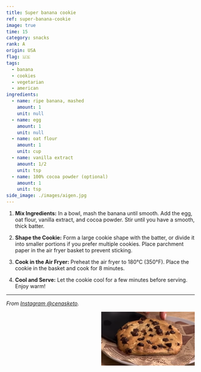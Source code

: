 ```yaml
---
title: Super banana cookie
ref: super-banana-cookie
image: true
time: 15
category: snacks
rank: A
origin: USA
flag: 🇺🇸
tags:
  - banana
  - cookies
  - vegetarian
  - american
ingredients:
  - name: ripe banana, mashed
    amount: 1
    unit: null
  - name: egg
    amount: 1
    unit: null
  - name: oat flour
    amount: 1
    unit: cup
  - name: vanilla extract
    amount: 1/2
    unit: tsp
  - name: 100% cocoa powder (optional)
    amount: 1
    unit: tsp
side_image: ./images/aigen.jpg
---
```


1. **Mix Ingredients:** In a bowl, mash the banana until smooth. Add the egg, oat flour, vanilla extract, and cocoa powder. Stir until you have a smooth, thick batter.

2. **Shape the Cookie:** Form a large cookie shape with the batter, or divide it into smaller portions if you prefer multiple cookies. Place parchment paper in the air fryer basket to prevent sticking.

3. **Cook in the Air Fryer:** Preheat the air fryer to 180°C (350°F). Place the cookie in the basket and cook for 8 minutes.

4. **Cool and Serve:** Let the cookie cool for a few minutes before serving. Enjoy warm!

---

_From [Instagram @cenasketo](https://www.instagram.com/reel/DA9ZrKsOhGO/?utm_source=ig_web_copy_link&igsh=MzRlODBiNWFlZA==)._

<img src="images/super_banana_cookie.png" style="width:250px; float:right;"/>